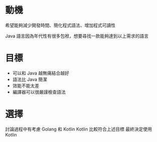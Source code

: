 # 動機

希望能夠減少開發時間、簡化程式語法、增加程式可讀性

Java 語言因為年代性有很多包袱，想要尋找一款能夠達到以上需求的語言

# 目標

- 可以和 Java 越無痛結合越好
- 語法比 Java 簡潔
- 效能不能太差
- 編譯器可以很嚴謹檢查語法

# 選擇

討論過程中有考慮 Golang 和 Kotlin 
Kotlin 比較符合上述目標
最終決定使用 Kotlin
